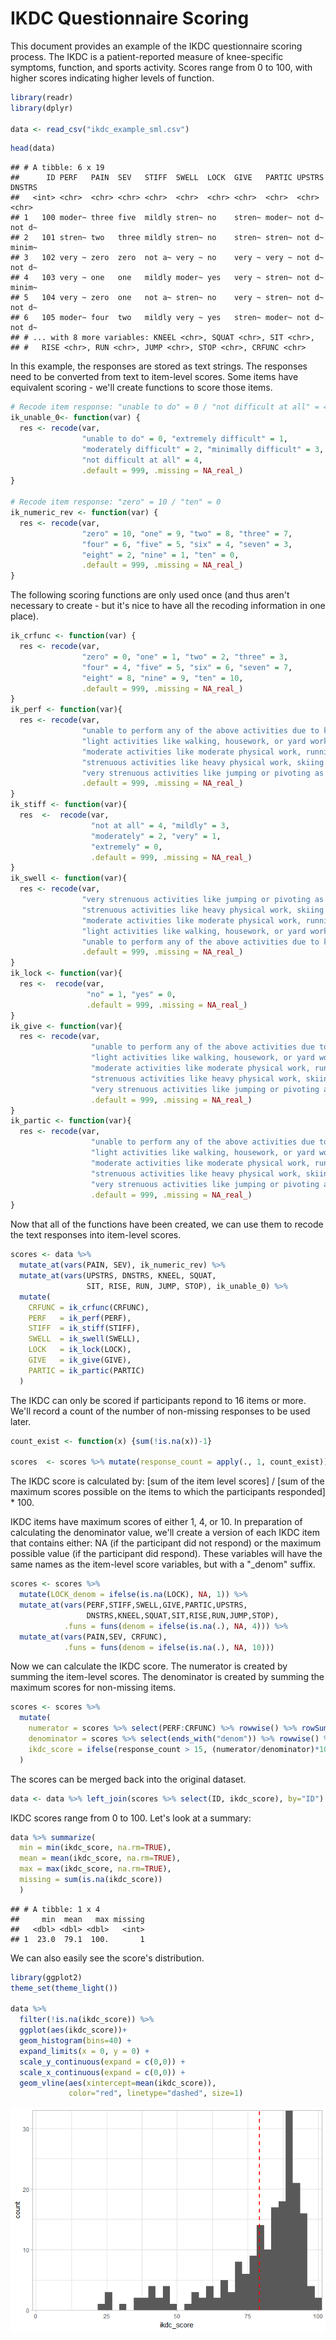IKDC Questionnaire Scoring
================

This document provides an example of the IKDC questionnaire scoring process. The IKDC is a patient-reported measure of knee-specific symptoms, function, and sports activity. Scores range from 0 to 100, with higher scores indicating higher levels of function.

``` r
library(readr)
library(dplyr)

data <- read_csv("ikdc_example_sml.csv")
```

``` r
head(data)
```

    ## # A tibble: 6 x 19
    ##      ID PERF   PAIN  SEV   STIFF  SWELL  LOCK  GIVE   PARTIC UPSTRS DNSTRS
    ##   <int> <chr>  <chr> <chr> <chr>  <chr>  <chr> <chr>  <chr>  <chr>  <chr> 
    ## 1   100 moder~ three five  mildly stren~ no    stren~ moder~ not d~ not d~
    ## 2   101 stren~ two   three mildly stren~ no    stren~ stren~ not d~ minim~
    ## 3   102 very ~ zero  zero  not a~ very ~ no    very ~ very ~ not d~ not d~
    ## 4   103 very ~ one   one   mildly moder~ yes   very ~ stren~ not d~ minim~
    ## 5   104 very ~ zero  one   not a~ stren~ no    very ~ stren~ not d~ not d~
    ## 6   105 moder~ four  two   mildly very ~ yes   stren~ moder~ not d~ not d~
    ## # ... with 8 more variables: KNEEL <chr>, SQUAT <chr>, SIT <chr>,
    ## #   RISE <chr>, RUN <chr>, JUMP <chr>, STOP <chr>, CRFUNC <chr>

In this example, the responses are stored as text strings. The responses need to be converted from text to item-level scores. Some items have equivalent scoring - we'll create functions to score those items.

``` r
# Recode item response: "unable to do" = 0 / "not difficult at all" = 4 
ik_unable_0<- function(var) {
  res <- recode(var, 
                "unable to do" = 0, "extremely difficult" = 1,
                "moderately difficult" = 2, "minimally difficult" = 3,
                "not difficult at all" = 4,
                .default = 999, .missing = NA_real_)
}

# Recode item response: "zero" = 10 / "ten" = 0
ik_numeric_rev <- function(var) {
  res <- recode(var, 
                "zero" = 10, "one" = 9, "two" = 8, "three" = 7,
                "four" = 6, "five" = 5, "six" = 4, "seven" = 3,
                "eight" = 2, "nine" = 1, "ten" = 0,
                .default = 999, .missing = NA_real_)
}
```

The following scoring functions are only used once (and thus aren't necessary to create - but it's nice to have all the recoding information in one place).

``` r
ik_crfunc <- function(var) { 
  res <- recode(var, 
                "zero" = 0, "one" = 1, "two" = 2, "three" = 3,
                "four" = 4, "five" = 5, "six" = 6, "seven" = 7,
                "eight" = 8, "nine" = 9, "ten" = 10,
                .default = 999, .missing = NA_real_)
}
ik_perf <- function(var){
  res <- recode(var,
                "unable to perform any of the above activities due to knee pain" = 0,
                "light activities like walking, housework, or yard work" = 1,
                "moderate activities like moderate physical work, running or jogging" = 2,
                "strenuous activities like heavy physical work, skiing or tennis" = 3,
                "very strenuous activities like jumping or pivoting as in basketball or soccer" = 4,
                .default = 999, .missing = NA_real_)
}
ik_stiff <- function(var){
  res  <-  recode(var,
                  "not at all" = 4, "mildly" = 3,
                  "moderately" = 2, "very" = 1,
                  "extremely" = 0,
                  .default = 999, .missing = NA_real_)
}
ik_swell <- function(var){
  res <- recode(var, 
                "very strenuous activities like jumping or pivoting as in basketball or soccer" = 4,
                "strenuous activities like heavy physical work, skiing or tennis" = 3,
                "moderate activities like moderate physical work, running or jogging" = 2,
                "light activities like walking, housework, or yard work" = 1,
                "unable to perform any of the above activities due to knee swelling" = 0,
                .default = 999, .missing = NA_real_)
}
ik_lock <- function(var){
  res <-  recode(var, 
                 "no" = 1, "yes" = 0,
                 .default = 999, .missing = NA_real_)
}
ik_give <- function(var){
  res <- recode(var,
                  "unable to perform any of the above activities due to giving way of the knee" = 0,
                  "light activities like walking, housework, or yard work" = 1,
                  "moderate activities like moderate physical work, running or jogging" = 2,
                  "strenuous activities like heavy physical work, skiing or tennis" = 3,
                  "very strenuous activities like jumping or pivoting as in basketball or soccer" = 4,
                  .default = 999, .missing = NA_real_)
}
ik_partic <- function(var){
  res <- recode(var,
                  "unable to perform any of the above activities due to knee" = 0,
                  "light activities like walking, housework, or yard work" = 1,
                  "moderate activities like moderate physical work, running or jogging" = 2,
                  "strenuous activities like heavy physical work, skiing or tennis" = 3,
                  "very strenuous activities like jumping or pivoting as in basketball or soccer" = 4,
                  .default = 999, .missing = NA_real_)
}
```

Now that all of the functions have been created, we can use them to recode the text responses into item-level scores.

``` r
scores <- data %>% 
  mutate_at(vars(PAIN, SEV), ik_numeric_rev) %>% 
  mutate_at(vars(UPSTRS, DNSTRS, KNEEL, SQUAT, 
                 SIT, RISE, RUN, JUMP, STOP), ik_unable_0) %>% 
  mutate(
    CRFUNC = ik_crfunc(CRFUNC),
    PERF   = ik_perf(PERF),
    STIFF  = ik_stiff(STIFF),
    SWELL  = ik_swell(SWELL),
    LOCK   = ik_lock(LOCK),
    GIVE   = ik_give(GIVE),
    PARTIC = ik_partic(PARTIC)
  )
```

The IKDC can only be scored if participants repond to 16 items or more. We'll record a count of the number of non-missing responses to be used later.

``` r
count_exist <- function(x) {sum(!is.na(x))-1}

scores  <- scores %>% mutate(response_count = apply(., 1, count_exist))
```

The IKDC score is calculated by: \[sum of the item level scores\] / \[sum of the maximum scores possible on the items to which the participants responded\] \* 100.

IKDC items have maximum scores of either 1, 4, or 10. In preparation of calculating the denominator value, we'll create a version of each IKDC item that contains either: NA (if the participant did not respond) or the maximum possible value (if the participant did respond). These variables will have the same names as the item-level score variables, but with a "\_denom" suffix.

``` r
scores <- scores %>% 
  mutate(LOCK_denom = ifelse(is.na(LOCK), NA, 1)) %>% 
  mutate_at(vars(PERF,STIFF,SWELL,GIVE,PARTIC,UPSTRS,
                 DNSTRS,KNEEL,SQUAT,SIT,RISE,RUN,JUMP,STOP),
            .funs = funs(denom = ifelse(is.na(.), NA, 4))) %>% 
  mutate_at(vars(PAIN,SEV, CRFUNC),
            .funs = funs(denom = ifelse(is.na(.), NA, 10)))
```

Now we can calculate the IKDC score. The numerator is created by summing the item-level scores. The denominator is created by summing the maximum scores for non-missing items.

``` r
scores <- scores %>% 
  mutate(
    numerator = scores %>% select(PERF:CRFUNC) %>% rowwise() %>% rowSums(na.rm=TRUE),
    denominator = scores %>% select(ends_with("denom")) %>% rowwise() %>% rowSums(na.rm=TRUE),
    ikdc_score = ifelse(response_count > 15, (numerator/denominator)*100, NA)
  )
```

The scores can be merged back into the original dataset.

``` r
data <- data %>% left_join(scores %>% select(ID, ikdc_score), by="ID")
```

IKDC scores range from 0 to 100. Let's look at a summary:

``` r
data %>% summarize(
  min = min(ikdc_score, na.rm=TRUE),
  mean = mean(ikdc_score, na.rm=TRUE),
  max = max(ikdc_score, na.rm=TRUE),
  missing = sum(is.na(ikdc_score))
  )
```

    ## # A tibble: 1 x 4
    ##     min  mean   max missing
    ##   <dbl> <dbl> <dbl>   <int>
    ## 1  23.0  79.1  100.       1

We can also easily see the score's distribution.

``` r
library(ggplot2)
theme_set(theme_light())

data %>% 
  filter(!is.na(ikdc_score)) %>% 
  ggplot(aes(ikdc_score))+
  geom_histogram(bins=40) +
  expand_limits(x = 0, y = 0) +
  scale_y_continuous(expand = c(0,0)) +
  scale_x_continuous(expand = c(0,0)) +
  geom_vline(aes(xintercept=mean(ikdc_score)), 
             color="red", linetype="dashed", size=1)
```

![](README_files/figure-markdown_github/histogram-1.png)
